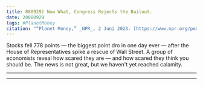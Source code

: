 ```yaml
---
title: 080929) Now What, Congress Rejects the Bailout.
date: 20080929
tags: #PlanetMoney
citation: "“Planet Money,” _NPR_, 2 Juni 2023. [https://www.npr.org/podcasts/510289/planet-money](https://www.npr.org/podcasts/510289/planet-money) (diakses 4 Juni 2023)."
---
```


Stocks fell 778 points — the biggest point dro in one day ever — after the House of Representatives spike a rescue of Wall Street. A group of economists reveal how scared they are — and how scared they think you should be. The news is not great, but we haven't yet reached calamity.

----

----
